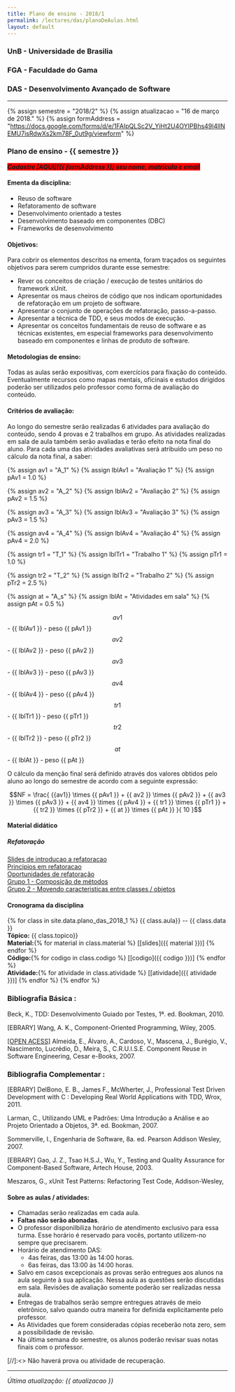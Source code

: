 ```yaml
---
title: Plano de ensino - 2018/1
permalink: /lectures/das/planoDeAulas.html
layout: default 
---
```


### UnB - Universidade de Brasilia
### FGA - Faculdade do Gama
### DAS - Desenvolvimento Avançado de Software
------

{% assign semestre = "2018/2" %}
{% assign atualizacao = "16 de março de 2018." %}
{% assign formAddress = "https://docs.google.com/forms/d/e/1FAIpQLSc2V_YiHt2U4OYIPBhs49l4llNEMU7isRdwXs2km78F_0ut9g/viewform" %}

### Plano de ensino - {{ semestre }}

<span style="background-color:red">***Cadastre [AQUI]({{ formAddress }}) seu nome, matricula e email***</span>

#### Ementa da disciplina: 
* Reuso de software
* Refatoramento de software
* Desenvolvimento orientado a testes
* Desenvolvimento baseado em componentes (DBC)
* Frameworks de desenvolvimento

#### Objetivos:
Para cobrir os elementos descritos na ementa, foram traçados os seguintes
objetivos para serem cumpridos durante esse semestre:
* Rever os conceitos de criação / execução de testes unitários do framework
  xUnit.
* Apresentar os maus cheiros de código que nos indicam oportunidades de
  refatoração em um projeto de software.
* Apresentar o conjunto de operações de refatoração, passo-a-passo. 
* Apresentar a técnica de TDD, e seus modos de execução.
* Apresentar os conceitos fundamentais de reuso de software e as técnicas
  existentes, em especial frameworks para desenvolvimento baseado em componentes
  e linhas de produto de software. 

#### Metodologias de ensino: 

Todas as aulas serão expositivas, com exercícios para fixação do conteúdo.
Eventualmente recursos como mapas mentais, oficinais e estudos dirigidos poderão
ser utilizados pelo professor como forma de avaliação do conteúdo.

#### Critérios de avaliação:
Ao longo do semestre serão realizadas 6 atividades para avaliação do conteúdo,
sendo 4 provas e 2 trabalhos em grupo. As atividades realizadas em sala de aula
também serão avaliadas e terão efeito na nota final do aluno. Para cada uma das
atividades avaliativas será atribuído um peso no cálculo da nota final, a saber:

{% assign av1 = "A_1"  %}
{% assign lblAv1 = "Avaliação 1"  %}
{% assign pAv1 = 1.0  %}

{% assign av2 = "A_2"  %}
{% assign lblAv2 = "Avaliação 2"  %}
{% assign pAv2 = 1.5  %}

{% assign av3 = "A_3"  %}
{% assign lblAv3 = "Avaliação 3"  %}
{% assign pAv3 = 1.5  %}

{% assign av4 = "A_4"  %}
{% assign lblAv4 = "Avaliação 4"  %}
{% assign pAv4 = 2.0  %}

{% assign tr1 = "T_1"  %}
{% assign lblTr1 = "Trabalho 1"  %}
{% assign pTr1 = 1.0  %}

{% assign tr2 = "T_2"  %}
{% assign lblTr2 = "Trabalho 2"  %}
{% assign pTr2 = 2.5  %}

{% assign at = "A_s"  %}
{% assign lblAt = "Atividades em sala"  %}
{% assign pAt = 0.5  %}


$${{ av1 }}$$ - {{ lblAv1 }} - peso {{ pAv1 }}    
$${{ av2 }}$$ - {{ lblAv2 }} - peso {{ pAv2 }}    
$${{ av3 }}$$ - {{ lblAv3 }} - peso {{ pAv3 }}    
$${{ av4 }}$$ - {{ lblAv4 }} - peso {{ pAv4 }}    
$${{ tr1 }}$$ - {{ lblTr1 }} - peso {{ pTr1 }}   
$${{ tr2 }}$$ - {{ lblTr2 }} - peso {{ pTr2 }}   
$${{ at  }}$$ - {{ lblAt  }} - peso {{ pAt  }}   

O cálculo da menção final será definido através dos valores obtidos pelo aluno
ao longo do semestre de acordo com a seguinte expressão: 

$$NF = \frac{ {{av1}} \times {{ pAv1 }} + {{ av2 }} \times {{ pAv2 }} + {{ av3
}} \times {{ pAv3 }} + {{ av4 }} \times {{ pAv4 }} +  {{ tr1 }} \times {{ pTr1
}} +  {{ tr2 }} \times {{ pTr2 }} +  {{ at }} \times {{ pAt }}  }{ 10 }$$



#### Material didático
##### Refatoração
[Slides de introducao a refatoracao][sl1]  
[Principios em refatoracao][sl2]  
[Oportunidades de refatoração][sl3]  
[Grupo 1 - Composição de métodos][cat1]  
[Grupo 2 - Movendo caracteristicas entre classes / objetos][cat2]  


#### Cronograma da disciplina
{% for class in site.data.plano_das_2018_1 %}
{{ class.aula}} -- {{ class.data }}  
**Tópico:** {{ class.topico}}  
**Material:**{% for material in class.material %} [[slides]({{ material }})] {% endfor %}  
**Código:**{% for codigo in class.codigo %} [[codigo]({{ codigo }})] {% endfor %}  
**Atividade:**{% for atividade in class.atividade %} [[atividade]({{ atividade }})] {% endfor %}
{% endfor %}



### Bibliografia Básica : 

Beck, K., TDD: Desenvolvimento Guiado por Testes, 1ª. ed. Bookman, 2010.

[EBRARY] Wang, A. K., Component-Oriented Programming, Wiley, 2005.

[\[OPEN ACESS\]][cruise] Almeida, E., Álvaro, A., Cardoso, V., Mascena, J., Burégio, V., Nascimento, Lucrédio, D., Meira, S., C.R.U.I.S.E. Component Reuse in Software Engineering, Cesar e-Books, 2007.

### Bibliografia Complementar :

[EBRARY] DelBono, E. B., James F., McWherter, J., Professional Test Driven Development with C : Developing Real World Applications with TDD, Wrox, 2011.

Larman, C., Utilizando UML e Padrões: Uma Introdução a Análise e ao Projeto Orientado a Objetos, 3ª. ed. Bookman, 2007.

Sommerville, I., Engenharia de Software, 8a. ed. Pearson Addison Wesley, 2007.

[EBRARY] Gao, J. Z., Tsao H.S.J., Wu, Y., Testing and Quality Assurance for Component-Based Software, Artech House, 2003.

Meszaros, G., xUnit Test Patterns: Refactoring Test Code, Addison-Wesley,

[cruise]: http://www.academia.edu/179616/C.R.U.I.S.E_-_Component_Reuse_in_Software_Engineering


#### Sobre as aulas / atividades:

* Chamadas serão realizadas em cada aula. 
* **Faltas não serão abonadas**. 
* O professor disponilbiliza horário de atendimento exclusivo para essa turma.
  Esse horário é reservado para vocês, portanto utilizem-no sempre que
  precisarem. 
* Horário de atendimento DAS:
  - 4as feiras, das 13:00 às 14:00 horas.
  - 6as feiras, das 13:00 às 14:00 horas.
* Salvo em casos excepcionais as provas serão entregues aos alunos na aula
  seguinte à sua aplicação. Nessa aula as questões serão discutidas em sala.
  Revisões de avaliação somente poderão ser realizadas nessa aula. 
* Entregas de trabalhos serão sempre entregues através de meio eletrônico, salvo
  quando outra maneira for definida explicitamente pelo professor. 
* As Atividades que forem consideradas cópias receberão nota zero, sem a
  possibilidade de revisão. 
* Na última semana do semestre, os alunos poderão revisar suas notas finais com
  o professor.   

[//]:<> Não haverá prova ou atividade de recuperação.





[sl1]: /lectures/das/sl1.pdf
[sl2]: /lectures/das/sl2.pdf
[sl3]: /lectures/das/sl3-oportRefatoracao.pdf
[cat1]: /lectures/das/Catalogo_Refatoracao_Compondo_metodos.pdf
[cat2]: /lectures/das/Catalogo_Refatoracao_movendo_caracteristicas.pdf 
[cat3]: /lectures/das/Catalogo_Refatoracao_Organizando_Dados.pdf
[cat4]: /lectures/das/Catalogo_Refatoracao_Simplificando_Expressoes_Condicionais.pdf
[trabalho1]: trabalho1.md
[trabalho3]: trabalho3.md
[trabalho4]: ./lectures/das/trabalhoFrameworks.pdf
[notas]: notas.md
[cadFormTesDireto]: Caderno_de_Formulas_Selic.pdf
[exemploTDD]: exercicioTDD.tar.gz
[enunciadoTDD]: enunciadoTDD.md
[introducaoReuso]: https://docs.google.com/presentation/d/1nGUzHAqzIYuOUfLx4cQnNsQrq4QZ1krXiXmsoIw67rQ/edit?usp=sharing
[introducaoFramework]: https://docs.google.com/presentation/d/18kqTFM0ulaIgasISnxN9IfzpML5d4SUahTCBAsS4UK8/edit?usp=sharing
----
*Última atualização: {{ atualizacao }}*
